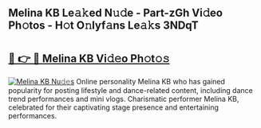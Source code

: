 ## Melina KB Le𝚊𝚔ed N𝚞𝚍e - Part-zGh Vi𝚍eo Ph𝚘tos - H𝚘t O𝚗lyf𝚊ns Le𝚊𝚔s 3NDqT

# <h2><a href="http://hffbv5.feru.top/?c=Melina+KB">🔗 👉 🔴 Melina KB Vi𝚍𝚎o Ph𝚘t𝚘𝚜</a></h2>

[![Melina KB Nu𝚍𝚎s](https://i.imgur.com/0TWrTi3.gif)](http://hffbv5.feru.top/?c=Melina+KB)
Online personality Melina KB who has gained popularity for posting lifestyle and dance-related content, including dance trend performances and mini vlogs. Charismatic performer Melina KB, celebrated for their captivating stage presence and entertaining performances. 
